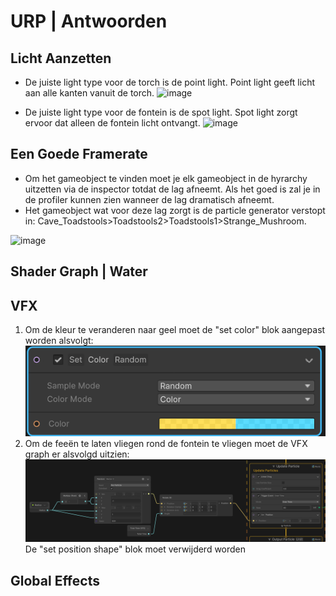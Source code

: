 # URP | Antwoorden

## Licht Aanzetten

-	De juiste light type voor de torch is de point light. Point light geeft licht aan alle kanten vanuit de torch.
  ![image](https://github.com/user-attachments/assets/e2a2ebd7-e95a-4fc6-99a8-6ed2c5dd050a)

-	De juiste light type voor de fontein is de spot light. Spot light zorgt ervoor dat alleen de fontein licht ontvangt.
  ![image](https://github.com/user-attachments/assets/82354406-5ba3-4621-92c7-575eb92c2c62)


## Een Goede Framerate
-	Om het gameobject te vinden moet je elk gameobject in de hyrarchy uitzetten via de inspector totdat de lag afneemt. Als het goed is zal je in de profiler kunnen zien wanneer de lag dramatisch afneemt. 
-	Het gameobject wat voor deze lag zorgt is de particle generator verstopt in: Cave_Toadstools>Toadstools2>Toadstools1>Strange_Mushroom. 

![image](https://github.com/user-attachments/assets/2817109b-df30-45cc-b094-e1bcac8894c4)

## Shader Graph | Water

## VFX
1. Om de kleur te veranderen naar geel moet de "set color" blok aangepast worden alsvolgt:
![Color image](Images/Color%20Image.png)
2. Om de feeën te laten vliegen rond de fontein te vliegen moet de VFX graph er alsvolgd uitzien:
![flying image](Images/VFXGraph.png)
De "set position shape" blok moet verwijderd worden 
## Global Effects
